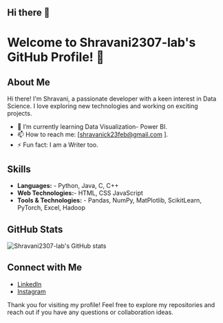 ## Hi there 👋

# Welcome to Shravani2307-lab's GitHub Profile! 👋


## About Me

Hi there! I'm Shravani, a passionate developer with a keen interest in Data Science. I love exploring new technologies and working on exciting projects. 

- 🌱 I’m currently learning Data Visualization- Power BI.
- 📫 How to reach me: [shravanick23feb@gmail.com ].
- ⚡ Fun fact: I am a Writer too.

## Skills

- **Languages:** - Python, Java, C, C++
- **Web Technologies:**- HTML, CSS JavaScript
- **Tools & Technologies:** - Pandas, NumPy, MatPlotlib, ScikitLearn, PyTorch, Excel, Hadoop

## GitHub Stats

![Shravani2307-lab's GitHub stats](https://github-readme-stats.vercel.app/api?username=Shravani2307-lab&show_icons=true&theme=radical)

## Connect with Me

- [LinkedIn](https://www.linkedin.com/in/shravani-c-k-00a95b251/)
- [Instagram](https://www.instagram.com/_shra_2302_07?igsh=MTczY2p1d3BmMzQ4NQ==)




Thank you for visiting my profile! Feel free to explore my repositories and reach out if you have any questions or collaboration ideas.
